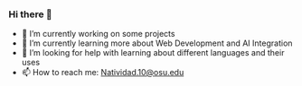 ### Hi there 👋
 - 🔭 I’m currently working on some projects 
 - 🌱 I’m currently learning more about Web Development and AI Integration
- 🤔 I’m looking for help with learning about different languages and their uses
- 📫 How to reach me: Natividad.10@osu.edu

 <!--
**DonovinNatividad/DonovinNatividad** is a ✨ _special_ ✨ repository because its `README.md` (this file) appears on your GitHub profile.
### 
Here are some ideas to get you started:

 - 🔭 I’m currently working on finding a Summer Internship
 - 🌱 I’m currently learning more about Web Development and contributing to projects
- 👯 I’m looking to collaborate on WebDev projects
- 🤔 I’m looking for help with learning about different languages and their uses
- 💬 Ask me about how I'm doing
- 📫 How to reach me: Natividad.10@osu.edu
- 😄 Pronouns: he/him/his
- ⚡ Fun fact: I like to workout and I love playing video games
-->
